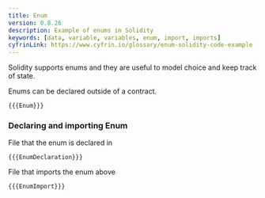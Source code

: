 ```yaml
---
title: Enum
version: 0.8.26
description: Example of enums in Solidity
keywords: [data, variable, variables, enum, import, imports]
cyfrinLink: https://www.cyfrin.io/glossary/enum-solidity-code-example
---
```


Solidity supports enums and they are useful to model choice and keep track of state.

Enums can be declared outside of a contract.

```solidity
{{{Enum}}}
```

### Declaring and importing Enum

File that the enum is declared in

```solidity
{{{EnumDeclaration}}}
```

File that imports the enum above

```solidity
{{{EnumImport}}}
```
